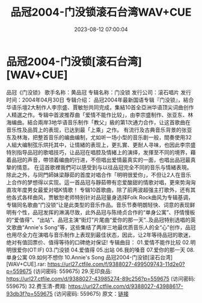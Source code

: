 ﻿---
title: 品冠2004-门没锁滚石台湾WAV+CUE
date: 2023-08-12 07:00:04
categories: WAV车载音乐、镜像
tags: 华语中文
---
# 品冠2004-门没锁[滚石台湾][WAV+CUE]

品冠《门没锁》
歌手名称：黄品冠
专辑名称：门没锁
发行公司：滚石唱片
发行时间：2004年04月30日
专辑介绍：
品冠2004年最新国语专辑『门没锁』，結合华语乐壇2大制作人李宗盛、賈敏恕共同完成，集結10首全亞洲华语顶尖词曲创作人精選之作。专辑中首波推荐曲「爱情不能作比较」，由李宗盛制作、张亚东、林海编曲。結合兩岸3地华语音乐制作「教父」級的第1次通力合作，让这首歌曲在音乐性及品質上的表现，已达到最「上乘」之作。
有流行及古典音乐背景的张亚东及林海，把整首音乐的编曲编制，尤如听一场小型的音乐剧一般，間奏使用32人組大编制弦乐烘托其中，让情緒的表现上，更扎實、更耐人寻味，也因此李宗盛特別指导品冠的歌唱技巧，让品冠在唱腔及情緒上的演绎，发揮至不同的境界，藉着品冠的声音，帶领着编曲的行进，不但唱出爱情最真实的一面，也唱出品冠最真摯的情意。
在這首歌裡我們可以感受到与以往品冠完全不同的音乐与情緒表現。
除此之外，与同門師妹梁靜茹的首度对唱合作「明明很爱你」，不但让2人在音乐上合作的梦想得以实现。這一首品冠与靜茹帶有恋爱酸甜的情歌对唱，更來势洶洶直攻年度男女最爱对唱K情歌！
专辑10首歌曲，除了前两波超强主打歌外，还有其他各式各样曲风，贾敏恕老师特别针对品冠量身选择Folk
Rock曲风为专辑基调，专辑同名歌曲“门没锁”让是此类型的音乐作品。音乐节奏明朗轻快、词意的表现鲜明有个性，品冠发挥的淋漓尽致，此外品冠与陈绮贞合作的“单身公寓”、抒情慢板的“爱值得”、“出站”、品冠主演“街灯”片尾曲“爱你的那一天”..及品冠特别选唱的英文歌曲“Annie's
Song”等，这些集结了两岸三地最优质音乐人的全“心”创作，品冠也用尽全力在演唱与音乐制作上表现到最佳状态，因此，让2年等待品冠的歌迷，绝对有值回票价、值得等待的口碑绝对保证!
专辑曲目：
01.爱情不能作比较
02.明明很爱你(OT:IF)
03.门没锁
04.爱值得
05.出站
06.我的嗓音
07.爱你的那一天
08.单身公寓
09.如何不想你
10.Annie's Song
品冠2004-门没锁[滚石台湾][WAV+CUE].rar: https://url27.ctfile.com/f/9388027-499509743-11d2e0?p=559675
(访问密码: 559675)
29.无印良品: https://url27.ctfile.com/d/9388027-43985274-89c256?p=559675
(访问密码: 559675)
32.费玉清-费翔: https://url27.ctfile.com/d/9388027-43988617-93db3f?p=559675
(访问密码: 559675)
原文：[链接](https://blog.sina.com.cn/s/blog_1647c7e7601031322.html)